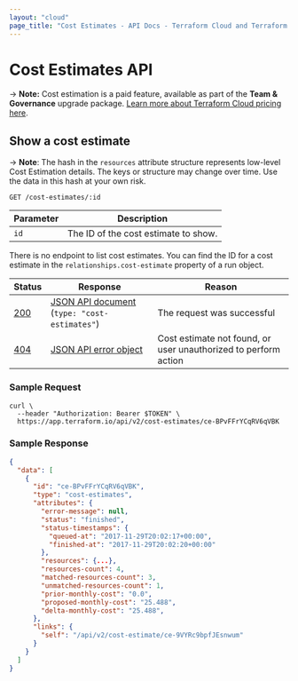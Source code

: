 ```yaml
---
layout: "cloud"
page_title: "Cost Estimates - API Docs - Terraform Cloud and Terraform Enterprise"
---
```


[200]: https://developer.mozilla.org/en-US/docs/Web/HTTP/Status/200
[201]: https://developer.mozilla.org/en-US/docs/Web/HTTP/Status/201
[202]: https://developer.mozilla.org/en-US/docs/Web/HTTP/Status/202
[204]: https://developer.mozilla.org/en-US/docs/Web/HTTP/Status/204
[400]: https://developer.mozilla.org/en-US/docs/Web/HTTP/Status/400
[401]: https://developer.mozilla.org/en-US/docs/Web/HTTP/Status/401
[403]: https://developer.mozilla.org/en-US/docs/Web/HTTP/Status/403
[404]: https://developer.mozilla.org/en-US/docs/Web/HTTP/Status/404
[409]: https://developer.mozilla.org/en-US/docs/Web/HTTP/Status/409
[412]: https://developer.mozilla.org/en-US/docs/Web/HTTP/Status/412
[422]: https://developer.mozilla.org/en-US/docs/Web/HTTP/Status/422
[429]: https://developer.mozilla.org/en-US/docs/Web/HTTP/Status/429
[500]: https://developer.mozilla.org/en-US/docs/Web/HTTP/Status/500
[504]: https://developer.mozilla.org/en-US/docs/Web/HTTP/Status/504
[JSON API document]: /docs/cloud/api/index.html#json-api-documents
[JSON API error object]: https://jsonapi.org/format/#error-objects

# Cost Estimates API

-> **Note:** Cost estimation is a paid feature, available as part of the **Team & Governance** upgrade package. [Learn more about Terraform Cloud pricing here](https://www.hashicorp.com/products/terraform/pricing/).

## Show a cost estimate

-> **Note**: The hash in the `resources` attribute structure represents low-level Cost Estimation details. The keys or structure may change over time. Use the data in this hash at your own risk.

`GET /cost-estimates/:id`

Parameter | Description
----------|------------
`id`      | The ID of the cost estimate to show.

There is no endpoint to list cost estimates. You can find the ID for a cost estimate in the
`relationships.cost-estimate` property of a run object.

Status  | Response                                         | Reason
--------|--------------------------------------------------|-------
[200][] | [JSON API document][] (`type: "cost-estimates"`) | The request was successful
[404][] | [JSON API error object][]                        | Cost estimate not found, or user unauthorized to perform action

### Sample Request

```shell
curl \
  --header "Authorization: Bearer $TOKEN" \
  https://app.terraform.io/api/v2/cost-estimates/ce-BPvFFrYCqRV6qVBK
```

### Sample Response

```json
{
  "data": [
    {
      "id": "ce-BPvFFrYCqRV6qVBK",
      "type": "cost-estimates",
      "attributes": {
        "error-message": null,
        "status": "finished",
        "status-timestamps": {
          "queued-at": "2017-11-29T20:02:17+00:00",
          "finished-at": "2017-11-29T20:02:20+00:00"
        },
        "resources": {...},
        "resources-count": 4,
        "matched-resources-count": 3,
        "unmatched-resources-count": 1,
        "prior-monthly-cost": "0.0",
        "proposed-monthly-cost": "25.488",
        "delta-monthly-cost": "25.488",
      },
      "links": {
        "self": "/api/v2/cost-estimate/ce-9VYRc9bpfJEsnwum"
      }
    }
  ]
}
```
